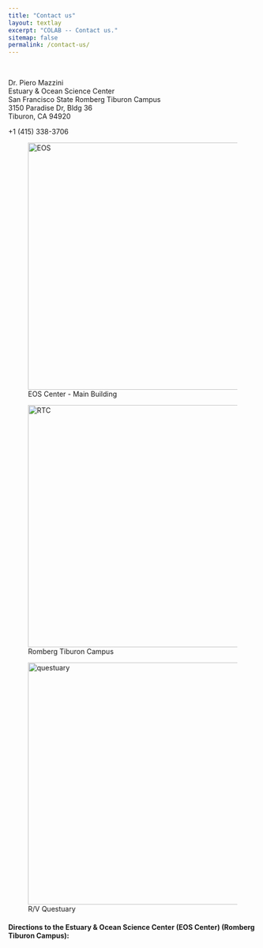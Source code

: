 ```yaml
---
title: "Contact us"
layout: textlay
excerpt: "COLAB -- Contact us."
sitemap: false
permalink: /contact-us/
---
```


<br>

<div class="container-fluid">
<div class="row">

<div class="col-sm-4">
<div style="text-align:justify" markdown="1">
<p> Dr. Piero Mazzini <br>
Estuary & Ocean Science Center <br>
San Francisco State Romberg Tiburon Campus <br>
3150 Paradise Dr, Bldg 36 <br>
Tiburon, CA 94920 </p>
<span class="glyphicon glyphicon-phone-alt"></span> +1 (415) 338-3706 <br>
<i class="glyphicon glyphicon-envelope"></i> <pmazzini@sfsu.edu>
</div>
</div>

<div class="col-sm-8">
<figure>
<img src="{{ site.url }}{{ site.baseurl }}/images/contapic/rtc_front.jpg" class="img-responsive" width="500px" height="auto" alt="EOS" />
<figcaption> EOS Center - Main Building
</figcaption>
</figure>
</div>

</div>
</div>


<div class="container-fluid">
<div class="row">

<div class="col-sm-6">
<figure>
<img src="{{ site.url }}{{ site.baseurl }}/images/contapic/rtc_above.jpg" class="img-responsive" width="490px" height="auto" alt="RTC"/>
<figcaption> Romberg Tiburon Campus
</figcaption>
</figure>
</div>

<div class="col-sm-6">
<figure>
<img src="{{ site.url }}{{ site.baseurl }}/images/contapic/questuary.png" class="img-responsive" width="490px" height="auto" alt="questuary" />
<figcaption> R/V Questuary
</figcaption>
</figure>
</div>

</div>
</div>




#### Directions to the Estuary & Ocean Science Center (EOS Center) (Romberg Tiburon Campus):

<div id="map" style="width:100%;height:500px"></div>

<script>
function myMap() {
  var myCenter = new google.maps.LatLng(37.8890,-122.4492);
  var mapCanvas = document.getElementById("map");
  var mapOptions = {center: myCenter, zoom: 11};
  var map = new google.maps.Map(mapCanvas, mapOptions);
  var marker = new google.maps.Marker({position:myCenter});
  marker.setMap(map);

  var infowindow = new google.maps.InfoWindow({
  content: "3150 Paradise Drive, Bldg 36 - Tiburon, California"
});
infowindow.open(map,marker);
}
</script>

<script src="https://maps.googleapis.com/maps/api/js?key=AIzaSyA7i6vSafRzNMdIaq-SslU9oycP9HMR9TM&callback=myMap">
</script>

<br>
